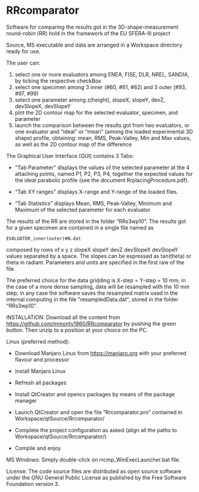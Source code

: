 ﻿# RRcomparator
Software for comparing the results got in the 3D-shape-measurement round-robin (RR) hold in the framework of the EU SFERA-III project

Source, MS executable and data are arranged in a Workspace directory ready for use.

The user can:
1) select one or more evaluators among ENEA, FISE, DLR, NREL, SANDIA, by ticking the respective checkBox
2) select one specimen among 3 inner (#60, #61, #62) and 3 outer (#93, #97, #99)
3) select one parameter among z(height), slopeX, slopeY, devZ, devSlopeX, devSlopeY
4) plot the 2D contour map for the selected evaluator, specimen, and parameter
5) launch the comparison between the results got from two evaluators, or one evaluator and “ideal” or “mean” (among the loaded experimental 3D shape) profile, obtaining: mean, RMS, Peak-Valley, Min and Max values, as well as the 2D contour map of the difference

The Graphical User Interface (GUI) contains 3 Tabs:

- "Tab Parameter" displays the values of the selected parameter at the 4 attaching points, named P1, P2, P3, P4, together the expected values for the ideal parabolic profile (see the document RrplacingProcedure.pdf).

- “Tab XY ranges" displays X-range and Y-range of the loaded files.

- “Tab Statistics” displays Mean, RMS, Peak-Valley, Minimum and Maximum of the selected parameter for each evaluator

The results of the RR are stored in the folder “RRs3wp10”. The results got for a given specimen are contained in a single file named as

	EVALUATOR_inner(outer)#N.dat

composed by rows of x y z slopeX slopeY devZ devSlopeX devSlopeY values separated by a space. The slopes can be expressed as tan(theta) or theta in radiant. Parameters and units are specified in the first raw of the file. 

The preferred choice for the data gridding is X-step = Y-step = 10 mm; in the case of a more dense sampling, data will be resampled with the 10 mm step; in any case the software saves the resampled matrix used in the internal computing in the file "resampledData.dat", stored in the folder “RRs3wp10”.


INSTALLATION:
Download all the content from https://github.com/mmonty1960/RRcomparator by pushing the green button. Then unzip to a position at your choice on the PC.

Linux (preferred method):

- Download Manjaro Linux from https://manjaro.org with your preferred flavour and processor

- Install Manjaro Linux

- Refresh all packages

- Install QtCreator and opencv packages by means of the package manager

- Launch QtCreator and open the file “Rrcomparator.pro” contained in Workspace/qtSource/Rrcomparator/

- Complete the project configuration as asked (align all the paths to Workspace/qtSource/Rrcomparator/)

- Compile and enjoy

MS Windows:
Simply double-click on rrcmp_WinExecLauncher.bat file.

License:
The code source files are distributed as open source software under the GNU General Public
License as published by the Free Software Foundation version 3.


